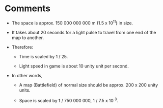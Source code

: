 # Comments

- The space is approx. 150 000 000 000 m (1.5 x 10<sup>11</sup>) in size.  

- It takes about 20 seconds for a light pulse to travel from one end of the map to another. 

- Therefore: 

    - Time is scaled by 1 / 25. 

    - Light speed in game is about 10 unity unit per second. 

- In other words, 

    - A map (Battlefield) of normal size should be approx. 200 x 200 unity units.

    - Space is scaled by 1 / 750 000 000, 1 / 7.5 x 10 <sup>8</sup>. 